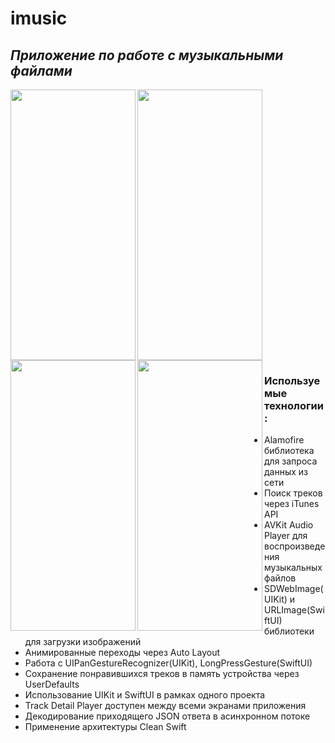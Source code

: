 # imusic

## _Приложение по работе с музыкальными файлами_  

<p>
<img align="left" width="200" height="433" src="https://user-images.githubusercontent.com/73827426/174477058-db5a7153-7a04-4ec3-8781-05a7018ff5a9.png">
    <img align="center" width="200" height="433" src="https://user-images.githubusercontent.com/73827426/174477062-d525bcb9-ac13-4259-aafc-beafcfb622a4.png"> 
    <img align="left" width="200" height="433" src="https://user-images.githubusercontent.com/73827426/174477069-63df4683-5e18-4751-a745-723d37028854.png">
    <img align="left" width="200" height="433" src="https://user-images.githubusercontent.com/73827426/174477098-09e92717-22b2-4b11-a88f-edaa8d054de5.png">
</p>


    
### Используемые технологии:  
  
- Alamofire библиотека для запроса данных из сети  
- Поиск треков через iTunes API  
- AVKit Audio Player для воспроизведения музыкальных файлов  
- SDWebImage(UIKit) и URLImage(SwiftUI) библиотеки для загрузки изображений  
- Анимированные переходы через Auto Layout  
- Работа с UIPanGestureRecognizer(UIKit), LongPressGesture(SwiftUI)  
- Сохранение понравившихся треков в память устройства через UserDefaults  
- Использование UIKit и SwiftUI в рамках одного проекта  
- Track Detail Player доступен между всеми экранами приложения  
- Декодирование приходящего JSON ответа в асинхронном потоке  
- Применение архитектуры Clean Swift
